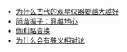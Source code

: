 - [为什么古代的观星仪器要越大越好](https://github.com/jiyanjiang/My_Physics_Book/blob/main/Mechanics/Errors.md)
- [简谐振子：穿越地心](https://github.com/jiyanjiang/My_Physics_Book/blob/main/Mechanics/Earth_express.md)
- [伽利略变换](https://github.com/jiyanjiang/My_Physics_Book/blob/main/Mechanics/Galilean_transformation.md)
- [为什么会有狭义相对论](https://github.com/jiyanjiang/My_Physics_Book/blob/main/Mechanics/Special_relativity.md)
